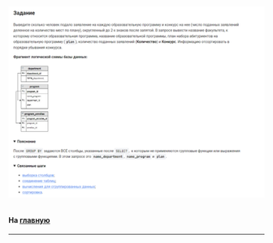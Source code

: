 

<img src="../art/3.3.7.task.png" alt="solution" >

```sql

```



#### На [главную](https://github.com/BEPb/stepik_sql#readme)

---


